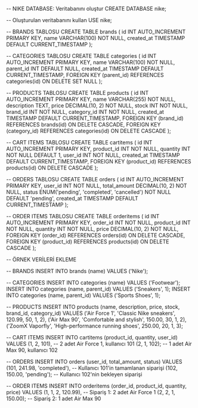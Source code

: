 -- NIKE DATABASE: Veritabanını oluştur
CREATE DATABASE nike;

-- Oluşturulan veritabanını kullan
USE nike;

-- BRANDS TABLOSU
CREATE TABLE brands (
    id INT AUTO_INCREMENT PRIMARY KEY,
    name VARCHAR(100) NOT NULL,
    created_at TIMESTAMP DEFAULT CURRENT_TIMESTAMP
);

-- CATEGORIES TABLOSU
CREATE TABLE categories (
    id INT AUTO_INCREMENT PRIMARY KEY,
    name VARCHAR(100) NOT NULL,
    parent_id INT DEFAULT NULL,
    created_at TIMESTAMP DEFAULT CURRENT_TIMESTAMP,
    FOREIGN KEY (parent_id) REFERENCES categories(id) ON DELETE SET NULL
);

-- PRODUCTS TABLOSU
CREATE TABLE products (
    id INT AUTO_INCREMENT PRIMARY KEY,
    name VARCHAR(255) NOT NULL,
    description TEXT,
    price DECIMAL(10, 2) NOT NULL,
    stock INT NOT NULL,
    brand_id INT NOT NULL,
    category_id INT NOT NULL,
    created_at TIMESTAMP DEFAULT CURRENT_TIMESTAMP,
    FOREIGN KEY (brand_id) REFERENCES brands(id) ON DELETE CASCADE,
    FOREIGN KEY (category_id) REFERENCES categories(id) ON DELETE CASCADE
);

-- CART ITEMS TABLOSU
CREATE TABLE cartitems (
    id INT AUTO_INCREMENT PRIMARY KEY,
    product_id INT NOT NULL,
    quantity INT NOT NULL DEFAULT 1,
    user_id INT NOT NULL,
    created_at TIMESTAMP DEFAULT CURRENT_TIMESTAMP,
    FOREIGN KEY (product_id) REFERENCES products(id) ON DELETE CASCADE
);

-- ORDERS TABLOSU
CREATE TABLE orders (
    id INT AUTO_INCREMENT PRIMARY KEY,
    user_id INT NOT NULL,
    total_amount DECIMAL(10, 2) NOT NULL,
    status ENUM('pending', 'completed', 'cancelled') NOT NULL DEFAULT 'pending',
    created_at TIMESTAMP DEFAULT CURRENT_TIMESTAMP
);

-- ORDER ITEMS TABLOSU
CREATE TABLE orderitems (
    id INT AUTO_INCREMENT PRIMARY KEY,
    order_id INT NOT NULL,
    product_id INT NOT NULL,
    quantity INT NOT NULL,
    price DECIMAL(10, 2) NOT NULL,
    FOREIGN KEY (order_id) REFERENCES orders(id) ON DELETE CASCADE,
    FOREIGN KEY (product_id) REFERENCES products(id) ON DELETE CASCADE
);

-- ÖRNEK VERİLERİ EKLEME

-- BRANDS
INSERT INTO brands (name) VALUES ('Nike');

-- CATEGORIES
INSERT INTO categories (name) VALUES ('Footwear');
INSERT INTO categories (name, parent_id) VALUES ('Sneakers', 1);
INSERT INTO categories (name, parent_id) VALUES ('Sports Shoes', 1);

-- PRODUCTS
INSERT INTO products (name, description, price, stock, brand_id, category_id) VALUES
('Air Force 1', 'Classic Nike sneakers', 120.99, 50, 1, 2),
('Air Max 90', 'Comfortable and stylish', 150.00, 30, 1, 2),
('ZoomX Vaporfly', 'High-performance running shoes', 250.00, 20, 1, 3);

-- CART ITEMS
INSERT INTO cartitems (product_id, quantity, user_id) VALUES
(1, 2, 101), -- 2 adet Air Force 1, kullanıcı 101
(2, 1, 102); -- 1 adet Air Max 90, kullanıcı 102

-- ORDERS
INSERT INTO orders (user_id, total_amount, status) VALUES
(101, 241.98, 'completed'), -- Kullanıcı 101'in tamamlanan siparişi
(102, 150.00, 'pending'); -- Kullanıcı 102'nin bekleyen siparişi

-- ORDER ITEMS
INSERT INTO orderitems (order_id, product_id, quantity, price) VALUES
(1, 1, 2, 120.99), -- Sipariş 1: 2 adet Air Force 1
(2, 2, 1, 150.00); -- Sipariş 2: 1 adet Air Max 90

